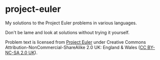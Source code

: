 # project-euler
My solutions to the Project Euler problems in various languages.

Don't be lame and look at solutions without trying it yourself.

Problem text is licensed from [Project Euler](https://projecteuler.net/copyright) under Creative Commons Attribution-NonCommercial-ShareAlike 2.0 UK: England & Wales ([CC BY-NC-SA 2.0 UK](https://creativecommons.org/licenses/by-nc-sa/2.0/uk/)).
